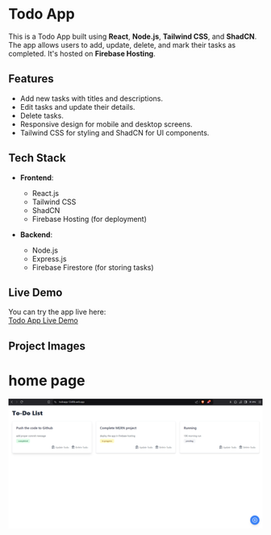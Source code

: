 # Todo App

This is a Todo App built using **React**, **Node.js**, **Tailwind CSS**, and **ShadCN**. The app allows users to add, update, delete, and mark their tasks as completed. It's hosted on **Firebase Hosting**.

## Features

- Add new tasks with titles and descriptions.
- Edit tasks and update their details.
- Delete tasks.
- Responsive design for mobile and desktop screens.
- Tailwind CSS for styling and ShadCN for UI components.

## Tech Stack

- **Frontend**: 
  - React.js
  - Tailwind CSS
  - ShadCN
  - Firebase Hosting (for deployment)
  
- **Backend**: 
  - Node.js
  - Express.js
  - Firebase Firestore (for storing tasks)

## Live Demo

You can try the app live here:  
[Todo App Live Demo](https://todoapp-53d0b.web.app/)

## Project Images 

# home page

![Login Image](docImg/homepage.PNG)
